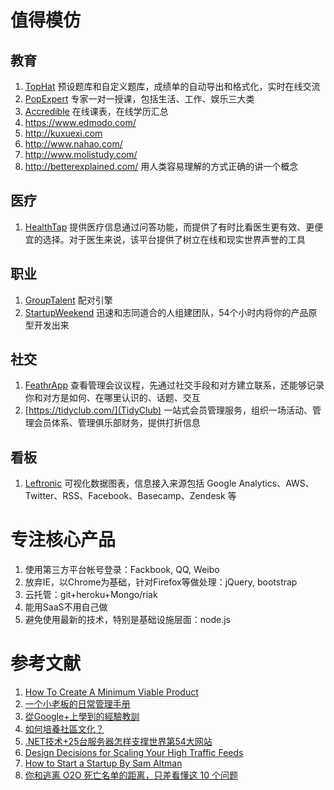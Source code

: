 值得模仿
==

教育
--

1. [TopHat](https://tophat.com/) 预设题库和自定义题库，成绩单的自动导出和格式化，实时在线交流
2. [PopExpert](https://www.popexpert.com/) 专家一对一授课，包括生活、工作、娱乐三大类
3. [Accredible](http://accredible.com/) 在线课表，在线学历汇总
4. https://www.edmodo.com/
5. http://kuxuexi.com
6. http://www.nahao.com/
7. http://www.molistudy.com/
8. http://betterexplained.com/ 用人类容易理解的方式正确的讲一个概念

医疗
--

1. [HealthTap](https://www.healthtap.com/) 提供医疗信息通过问答功能，而提供了有时比看医生更有效、更便宜的选择。对于医生来说，该平台提供了树立在线和现实世界声誉的工具

职业
--

1. [GroupTalent](https://grouptalent.com/main/talent/) 配对引擎
2. [StartupWeekend](http://startupweekend.org) 迅速和志同道合的人组建团队，54个小时内将你的产品原型开发出来

社交
--

1. [FeathrApp](http://feathrapp.com/) 查看管理会议议程，先通过社交手段和对方建立联系，还能够记录你和对方是如何、在哪里认识的、话题、交互
2. [https://tidyclub.com/](TidyClub) 一站式会员管理服务，组织一场活动、管理会员体系、管理俱乐部财务，提供打折信息

看板
--

1. [Leftronic](https://www.leftronic.com/) 可视化数据图表，信息接入来源包括 Google Analytics、AWS、Twitter、RSS、Facebook、Basecamp、Zendesk 等

专注核心产品
==

1. 使用第三方平台帐号登录：Fackbook, QQ, Weibo
2. 放弃IE，以Chrome为基础，针对Firefox等做处理：jQuery, bootstrap
3. 云托管：git+heroku+Mongo/riak
4. 能用SaaS不用自己做
5. 避免使用最新的技术，特别是基础设施层面：node.js


参考文献
==

1. [How To Create A Minimum Viable Product](http://techcrunch.com/2012/07/13/how-to-create-a-minimum-viable-product)
2. [一个小老板的日常管理手册](http://hugo.wutongshu.org/post/421.html)
3. [從Google+上學到的經驗教訓](http://jianshu.io/p/b9d6ec4d4477)
4. [如何培養社區文化？](http://jianshu.io/p/79433916d23c)
5. [.NET技术+25台服务器怎样支撑世界第54大网站](http://www.csdn.net/article/2014-07-22/2820774-stackoverflow-update-560m-pageviews-a-month-25-servers)
6. [Design Decisions for Scaling Your High Traffic Feeds](http://highscalability.com/blog/2013/10/28/design-decisions-for-scaling-your-high-traffic-feeds.html)
7. [How to Start a Startup By Sam Altman](http://startupclass.samaltman.com/)
8. [你和逃离 O2O 死亡名单的距离，只差看懂这 10 个问题](http://36kr.com/p/5039109.html)
